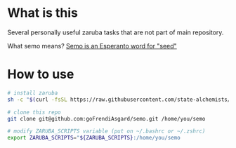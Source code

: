 # What is this

Several personally useful zaruba tasks that are not part of main repository.

What semo means? [Semo is an Esperanto word for "seed"](https://translate.google.com/?sl=auto&tl=eo&text=seed&op=translate)

# How to use

```sh
# install zaruba
sh -c "$(curl -fsSL https://raw.githubusercontent.com/state-alchemists/zaruba/master/install.sh)"

# clone this repo
git clone git@github.com:goFrendiAsgard/semo.git /home/you/semo

# modify ZARUBA_SCRIPTS variable (put on ~/.bashrc or ~/.zshrc)
export ZARUBA_SCRIPTS="${ZARUBA_SCRIPTS}:/home/you/semo
```